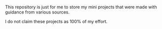 This repository is just for me to store my mini projects that were made with guidance from various sources.

I do not claim these projects as 100% of my effort.
